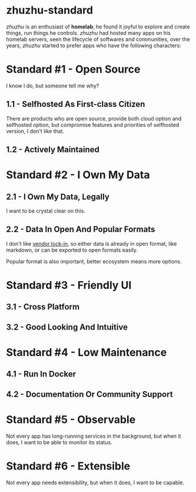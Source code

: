 # zhuzhu-standard

_zhuzhu_ is an enthusiast of **homelab**, he found it joyful to explore and create things, run things he controls. _zhuzhu_ had hosted many apps on his homelab servers, seen the lifecycle of softwares and communities, over the years, _zhuzhu_ started to prefer apps who have the following characters:

# Standard #1 - Open Source

I know I do, but someone tell me why?

## 1.1 - Selfhosted As First-class Citizen

There are products who are open source, provide both cloud option and selfhosted option, but compromise features and priorities of selfhosted version, I don't like that.

## 1.2 - Actively Maintained

# Standard #2 - I Own My Data

## 2.1 - I Own My Data, Legally

I want to be crystal clear on this.

## 2.2 - Data In Open And Popular Formats

I don't like [vendor lock-in](https://en.wikipedia.org/wiki/Vendor_lock-in), so either data is already in open format, like markdown, or can be exported to open formats easily.

Popular format is also important, better ecosystem means more options.

# Standard #3 - Friendly UI

## 3.1 - Cross Platform

## 3.2 - Good Looking And Intuitive

# Standard #4 - Low Maintenance

## 4.1 - Run In Docker

## 4.2 - Documentation Or Community Support

# Standard #5 - Observable

Not every app has long-running services in the background, but when it does, I want to be able to monitor its status.

# Standard #6 - Extensible

Not every app needs extensibility, but when it does, I want to be capable.
